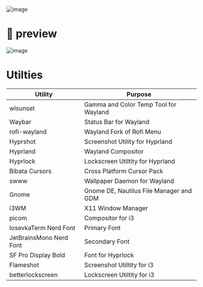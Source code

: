 ![image](https://github.com/user-attachments/assets/fe6d873e-a76c-484c-8313-d63a0b3d6c2d)

# 🍚 preview

![image](https://github.com/user-attachments/assets/43d8de07-ae01-41ce-8387-55a843bfbbc1)

# Utilties

| Utility | Purpose |
|----------|----------|
| wlsunset | Gamma and Color Temp Tool for Wayland |
| Waybar | Status Bar for Wayland |
| rofi-wayland | Wayland Fork of Rofi Menu |
| Hyprshot | Screenshot Utility for Hyprland |
| Hyprland | Wayland Compositor |
| Hyprlock | Lockscreen Utiltity for Hyprland |
| Bibata Cursors | Cross Platform Cursor Pack |
| swww | Wallpaper Daemon for Wayland |
| Gnome | Gnome DE, Nautilus File Manager and GDM |
| i3WM | X11 Window Manager |
| picom | Compositor for i3 |
| IosevkaTerm Nerd Font | Primary Font |
| JetBrainsMono Nerd Font | Secondary Font |
| SF Pro Display Bold | Font for Hyprlock |
| Flameshot | Screenshot Utiltity for i3 |
| betterlockscreen | Lockscreen Utiltity for i3 |
